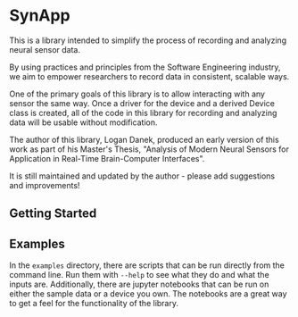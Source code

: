 # SynApp

This is a library intended to simplify the process of recording and analyzing neural sensor data.

By using practices and principles from the Software Engineering industry, we aim
to empower researchers to record data in consistent, scalable ways.

One of the primary goals of this library is to allow interacting with any sensor the same way.
Once a driver for the device and a derived Device class is created, all of the code in this library
for recording and analyzing data will be usable without modification.

The author of this library, Logan Danek, produced an early version of this work as part of his
Master's Thesis, "Analysis of Modern Neural Sensors for Application in Real-Time Brain-Computer Interfaces".

It is still maintained and updated by the author - please add suggestions and improvements!

## Getting Started

## Examples
In the `examples` directory, there are scripts that can be run directly from the command line. Run them with `--help` to see what they do
and what the inputs are. Additionally, there are jupyter notebooks that can be run on either the sample data or a device you own.
The notebooks are a great way to get a feel for the functionality of the library.
